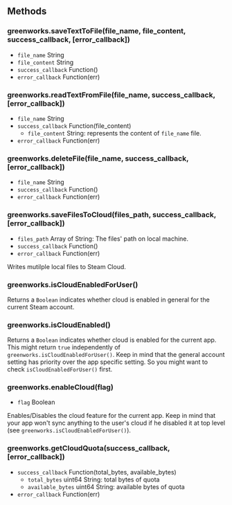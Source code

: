 ## Methods

### greenworks.saveTextToFile(file_name, file_content, success_callback, [error_callback])

* `file_name` String
* `file_content` String
* `success_callback` Function()
* `error_callback` Function(err)

### greenworks.readTextFromFile(file_name, success_callback, [error_callback])

* `file_name` String
* `success_callback` Function(file_content)
  * `file_content` String: represents the content of `file_name` file.
* `error_callback` Function(err)

### greenworks.deleteFile(file_name, success_callback, [error_callback])

* `file_name` String
* `success_callback` Function()
* `error_callback` Function(err)

### greenworks.saveFilesToCloud(files_path, success_callback, [error_callback])

* `files_path` Array of String: The files' path on local machine.
* `success_callback` Function()
* `error_callback` Function(err)

Writes mutilple local files to Steam Cloud.

### greenworks.isCloudEnabledForUser()

Returns a `Boolean` indicates whether cloud is enabled in general for the
current Steam account.

### greenworks.isCloudEnabled()

Returns a `Boolean` indicates whether cloud is enabled for the current app.
This might return `true` independently of `greenworks.isCloudEnabledForUser()`.
Keep in mind that the general account setting has priority over the app specific
setting. So you might want to check `isCloudEnabledForUser()` first.

### greenworks.enableCloud(flag)

* `flag` Boolean

Enables/Disables the cloud feature for the current app. Keep in mind that your
app won't sync anything to the user's cloud if he disabled it at top level
(see `greenworks.isCloudEnabledForUser()`).

### greenworks.getCloudQuota(success_callback, [error_callback])

* `success_callback` Function(total_bytes, available_bytes)
  * `total_bytes` uint64 String: total bytes of quota
  * `available_bytes` uint64 String: available bytes of quota
* `error_callback` Function(err)
